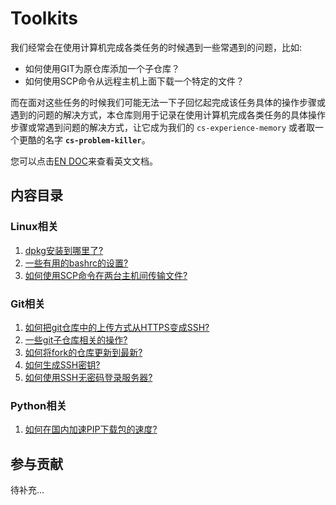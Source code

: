 # Toolkits

我们经常会在使用计算机完成各类任务的时候遇到一些常遇到的问题，比如:

 - 如何使用GIT为原仓库添加一个子仓库？
 - 如何使用SCP命令从远程主机上面下载一个特定的文件？

 而在面对这些任务的时候我们可能无法一下子回忆起完成该任务具体的操作步骤或遇到的问题的解决方式，本仓库则用于记录在使用计算机完成各类任务的具体操作步骤或常遇到问题的解决方式，让它成为我们的 `cs-experience-memory` 或者取一个更酷的名字 **`cs-problem-killer`**。

您可以点击[EN DOC](./readme.md)来查看英文文档。

## 内容目录

### Linux相关

1. [dpkg安装到哪里了?](https://github.com/niudong1001/toolkits/issues/1)
2. [一些有用的bashrc的设置?](https://github.com/niudong1001/toolkits/issues/2)
3. [如何使用SCP命令在两台主机间传输文件?](https://github.com/niudong1001/toolkits/issues/7)

### Git相关

1. [如何把git仓库中的上传方式从HTTPS变成SSH?](https://github.com/niudong1001/toolkits/issues/3)
2. [一些git子仓库相关的操作?](https://github.com/niudong1001/toolkits/issues/4)
3. [如何将fork的仓库更新到最新?](https://github.com/niudong1001/toolkits/issues/5)
4. [如何生成SSH密钥?](https://github.com/niudong1001/toolkits/issues/6)
5. [如何使用SSH无密码登录服务器?](https://github.com/niudong1001/toolkits/issues/9)

### Python相关

1. [如何在国内加速PIP下载包的速度?](https://github.com/niudong1001/toolkits/issues/8)

## 参与贡献

待补充...
